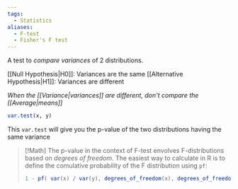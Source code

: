 ```yaml
---
tags:
  - Statistics
aliases:
  - F-test
  - Fisher's F test
---
```

A test to *compare variances* of 2 distributions.

[[Null Hypothesis|H0]]: Variances are the same
[[Alternative Hypothesis|H1]]: Variances are different

*When the [[Variance|variances]] are different, don't compare the [[Average|means]]*

```R
var.test(x, y)
```

This `var.test` will give you the p-value of the two distributions having the same variance

> [!Math]
> The p-value in the context of F-test envolves F-distributions based on *degrees of freedom*.
> The easiest way to calculate in R is to define the comulative probability of the F distribution using `pf`:
> ```R
> 1 - pf( var(x) / var(y), degrees_of_freedom(x), degrees_of_freedom(y) )

